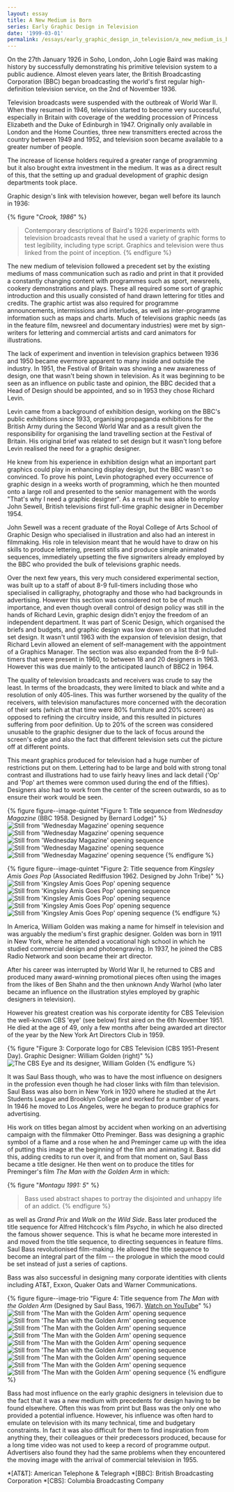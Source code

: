 ```yaml
---
layout: essay
title: A New Medium is Born
series: Early Graphic Design in Television
date: '1999-03-01'
permalink: /essays/early_graphic_design_in_television/a_new_medium_is_born.html
---
```

On the 27th January 1926 in Soho, London, John Logie Baird was making history by successfully demonstrating his primitive television system to a public audience. Almost eleven years later, the British Broadcasting Corporation (BBC) began broadcasting the world's first regular high-definition television service, on the 2nd of November 1936.

Television broadcasts were suspended with the outbreak of World War II. When they resumed in 1946, television started to become very successful, especially in Britain with coverage of the wedding procession of Princess Elizabeth and the Duke of Edinburgh in 1947. Originally only available in London and the Home Counties, three new transmitters erected across the country between 1949 and 1952, and television soon became available to a greater number of people.

The increase of license holders required a greater range of programming but it also brought extra investment in the medium. It was as a direct result of this, that the setting up and gradual development of graphic design departments took place.

Graphic design's link with television however, began well before its launch in 1936:

{% figure "<cite>Crook, 1986</cite>" %}
> Contemporary descriptions of Baird's 1926 experiments with television broadcasts reveal that he used a variety of graphic forms to test legibility, including type script. Graphics and television were thus linked from the point of inception.
{% endfigure %}

The new medium of television followed a precedent set by the existing mediums of mass communication such as radio and print in that it provided a constantly changing content with programmes such as sport, newsreels, cookery demonstrations and plays. These all required some sort of graphic introduction and this usually consisted of hand drawn lettering for titles and credits. The graphic artist was also required for programme announcements, intermissions and interludes, as well as inter-programme information such as maps and charts. Much of televisions graphic needs (as in the feature film, newsreel and documentary industries) were met by sign-writers for lettering and commercial artists and card animators for illustrations.

The lack of experiment and invention in television graphics between 1936 and 1950 became evermore apparent to many inside and outside the industry. In 1951, the Festival of Britain was showing a new awareness of design, one that wasn't being shown in television. As it was beginning to be seen as an influence on public taste and opinion, the BBC decided that a Head of Design should be appointed, and so in 1953 they chose Richard Levin.

Levin came from a background of exhibition design, working on the BBC's public exhibitions since 1933, organising propaganda exhibitions for the British Army during the Second World War and as a result given the responsibility for organising the land travelling section at the Festival of Britain. His original brief was related to set design but it wasn't long before Levin realised the need for a graphic designer.

He knew from his experience in exhibition design what an important part graphics could play in enhancing display design, but the BBC wasn't so convinced. To prove his point, Levin photographed every occurrence of graphic design in a weeks worth of programming, which he then mounted onto a large roll and presented to the senior management with the words "That's why I need a graphic designer". As a result he was able to employ John Sewell, British televisions first full-time graphic designer in December 1954.

John Sewell was a recent graduate of the Royal College of Arts School of Graphic Design who specialised in illustration and also had an interest in filmmaking. His role in television meant that he would have to draw on his skills to produce lettering, present stills and produce simple animated sequences, immediately upsetting the five signwriters already employed by the BBC who provided the bulk of televisions graphic needs.

Over the next few years, this very much considered experimental section, was built up to a staff of about 8-9 full-timers including those who specialised in calligraphy, photography and those who had backgrounds in advertising. However this section was considered not to be of much importance, and even though overall control of design policy was still in the hands of Richard Levin, graphic design didn't enjoy the freedom of an independent department. It was part of Scenic Design, which organised the briefs and budgets, and graphic design was low down on a list that included set design. It wasn't until 1963 with the expansion of television design, that Richard Levin allowed an element of self-management with the appointment of a Graphics Manager. The section was also expanded from the 8-9 full-timers that were present in 1960, to between 18 and 20 designers in 1963. However this was due mainly to the anticipated launch of BBC2 in 1964.

The quality of television broadcasts and receivers was crude to say the least. In terms of the broadcasts, they were limited to black and white and a resolution of only 405-lines. This was further worsened by the quality of the receivers, with television manufactures more concerned with the decoration of their sets (which at that time were 80% furniture and 20% screen) as opposed to refining the circuitry inside, and this resulted in pictures suffering from poor definition. Up to 20% of the screen was considered unusable to the graphic designer due to the lack of focus around the screen's edge and also the fact that different television sets cut the picture off at different points.

This meant graphics produced for television had a huge number of restrictions put on them. Lettering had to be large and bold with strong tonal contrast and illustrations had to use fairly heavy lines and lack detail ('Op' and 'Pop' art themes were common used during the end of the fifties). Designers also had to work from the center of the screen outwards, so as to ensure their work would be seen.

{% figure figure--image-quintet "Figure 1: Title sequence from <cite>Wednesday Magazine</cite> (BBC 1958. Designed by Bernard Lodge)" %}
![Still from 'Wednesday Magazine' opening sequence](/assets/images/essays/early_graphic_design_in_television/figure-1a.png)
![Still from 'Wednesday Magazine' opening sequence](/assets/images/essays/early_graphic_design_in_television/figure-1b.png)
![Still from 'Wednesday Magazine' opening sequence](/assets/images/essays/early_graphic_design_in_television/figure-1c.png)
![Still from 'Wednesday Magazine' opening sequence](/assets/images/essays/early_graphic_design_in_television/figure-1d.png)
![Still from 'Wednesday Magazine' opening sequence](/assets/images/essays/early_graphic_design_in_television/figure-1e.png)
{% endfigure %}

{% figure figure--image-quintet "Figure 2: Title sequence from <cite>Kingsley Amis Goes Pop</cite> (Associated Rediffusion 1962. Designed by John Tribe)" %}
![Still from 'Kingsley Amis Goes Pop' opening sequence](/assets/images/essays/early_graphic_design_in_television/figure-2a.png)
![Still from 'Kingsley Amis Goes Pop' opening sequence](/assets/images/essays/early_graphic_design_in_television/figure-2b.png)
![Still from 'Kingsley Amis Goes Pop' opening sequence](/assets/images/essays/early_graphic_design_in_television/figure-2c.png)
![Still from 'Kingsley Amis Goes Pop' opening sequence](/assets/images/essays/early_graphic_design_in_television/figure-2d.png)
![Still from 'Kingsley Amis Goes Pop' opening sequence](/assets/images/essays/early_graphic_design_in_television/figure-2e.png)
{% endfigure %}

In America, William Golden was making a name for himself in television and was arguably the medium's first graphic designer. Golden was born in 1911 in New York, where he attended a vocational high school in which he studied commercial design and photoengraving. In 1937, he joined the CBS Radio Network and soon became their art director.

After his career was interrupted by World War II, he returned to CBS and produced many award-winning promotional pieces often using the images from the likes of Ben Shahn and the then unknown Andy Warhol (who later became an influence on the illustration styles employed by graphic designers in television).

However his greatest creation was his corporate identity for CBS Television the well-known CBS 'eye' (see below) first aired on the 6th November 1951. He died at the age of 49, only a few months after being awarded art director of the year by the New York Art Directors Club in 1959.

{% figure "Figure 3: Corporate logo for CBS Television (CBS 1951-Present Day). Graphic Designer: William Golden (right)" %}
![The CBS Eye and its designer, William Golden](/assets/images/essays/early_graphic_design_in_television/figure-3.png)
{% endfigure %}

It was Saul Bass though, who was to have the most influence on designers in the profession even though he had closer links with film than television. Saul Bass was also born in New York in 1920 where he studied at the Art Students League and Brooklyn College and worked for a number of years. In 1946 he moved to Los Angeles, were he began to produce graphics for advertising.

His work on titles began almost by accident when working on an advertising campaign with the filmmaker Otto Preminger. Bass was designing a graphic symbol of a flame and a rose when he and Preminger came up with the idea of putting this image at the beginning of the film and animating it. Bass did this, adding credits to run over it, and from that moment on, Saul Bass became a title designer. He then went on to produce the titles for Preminger's film <cite>The Man with the Golden Arm</cite> in which:

{% figure "<cite>Montagu 1991: 5</cite>" %}
> Bass used abstract shapes to portray the disjointed and unhappy life of an addict.
{% endfigure %}

as well as <cite>Grand Prix</cite> and <cite>Walk on the Wild Side</cite>. Bass later produced the title sequence for Alfred Hitchcock's film <cite>Psycho</cite>, in which he also directed the famous shower sequence. This is what he became more interested in and moved from the title sequence, to directing sequences in feature films. Saul Bass revolutionised film-making. He allowed the title sequence to become an integral part of the film -- the prologue in which the mood could be set instead of just a series of captions.

Bass was also successful in designing many corporate identities with clients including AT&T, Exxon, Quaker Oats and Warner Communications.

{% figure figure--image-trio "Figure 4: Title sequence from <cite>The Man with the Golden Arm</cite> (Designed by Saul Bass, 1967). [Watch on YouTube](https://www.youtube.com/watch?v=eGnpJ_KdqZE)" %}
![Still from 'The Man with the Golden Arm' opening sequence](/assets/images/essays/early_graphic_design_in_television/figure-4a.png)
![Still from 'The Man with the Golden Arm' opening sequence](/assets/images/essays/early_graphic_design_in_television/figure-4b.png)
![Still from 'The Man with the Golden Arm' opening sequence](/assets/images/essays/early_graphic_design_in_television/figure-4c.png)
![Still from 'The Man with the Golden Arm' opening sequence](/assets/images/essays/early_graphic_design_in_television/figure-4d.png)
![Still from 'The Man with the Golden Arm' opening sequence](/assets/images/essays/early_graphic_design_in_television/figure-4e.png)
![Still from 'The Man with the Golden Arm' opening sequence](/assets/images/essays/early_graphic_design_in_television/figure-4f.png)
![Still from 'The Man with the Golden Arm' opening sequence](/assets/images/essays/early_graphic_design_in_television/figure-4g.png)
![Still from 'The Man with the Golden Arm' opening sequence](/assets/images/essays/early_graphic_design_in_television/figure-4h.png)
![Still from 'The Man with the Golden Arm' opening sequence](/assets/images/essays/early_graphic_design_in_television/figure-4i.png)
{% endfigure %}

Bass had most influence on the early graphic designers in television due to the fact that it was a new medium with precedents for design having to be found elsewhere. Often this was from print but Bass was the only one who provided a potential influence. However, his influence was often hard to emulate on television with its many technical, time and budgetary constraints. In fact it was also difficult for them to find inspiration from anything they, their colleagues or their predecessors produced, because for a long time video was not used to keep a record of programme output. Advertisers also found they had the same problems when they encountered the moving image with the arrival of commercial television in 1955.

*[AT&T]: American Telephone & Telegraph
*[BBC]: British Broadcasting Corporation
*[CBS]: Columbia Broadcasting Company
